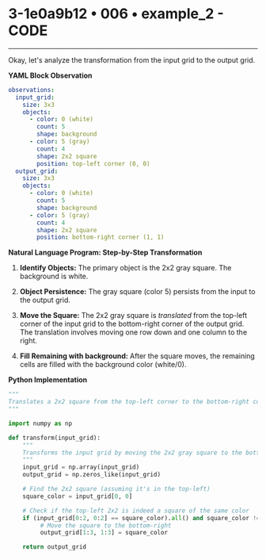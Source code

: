 # 3-1e0a9b12 • 006 • example_2 - CODE

---
Okay, let's analyze the transformation from the input grid to the output grid.

**YAML Block Observation**

```yaml
observations:
  input_grid:
    size: 3x3
    objects:
      - color: 0 (white)
        count: 5
        shape: background
      - color: 5 (gray)
        count: 4
        shape: 2x2 square
        position: top-left corner (0, 0)
  output_grid:
    size: 3x3
    objects:
      - color: 0 (white)
        count: 5
        shape: background
      - color: 5 (gray)
        count: 4
        shape: 2x2 square
        position: bottom-right corner (1, 1)
```

**Natural Language Program: Step-by-Step Transformation**

1.  **Identify Objects:** The primary object is the 2x2 gray square. The background is white.

2.  **Object Persistence:** The gray square (color 5) persists from the input to the output grid.

3.  **Move the Square:**  The 2x2 gray square is *translated* from the top-left corner of the input grid to the bottom-right corner of the output grid.
    The translation involves moving one row down and one column to the right.

4.  **Fill Remaining with background:** After the square moves, the remaining cells are filled with the background color (white/0).

**Python Implementation**

```python
"""
Translates a 2x2 square from the top-left corner to the bottom-right corner of a 3x3 grid.
"""

import numpy as np

def transform(input_grid):
    """
    Transforms the input grid by moving the 2x2 gray square to the bottom-right.
    """
    input_grid = np.array(input_grid)
    output_grid = np.zeros_like(input_grid)

    # Find the 2x2 square (assuming it's in the top-left)
    square_color = input_grid[0, 0]

    # Check if the top-left 2x2 is indeed a square of the same color
    if (input_grid[0:2, 0:2] == square_color).all() and square_color != 0:
         # Move the square to the bottom-right
         output_grid[1:3, 1:3] = square_color

    return output_grid
```

